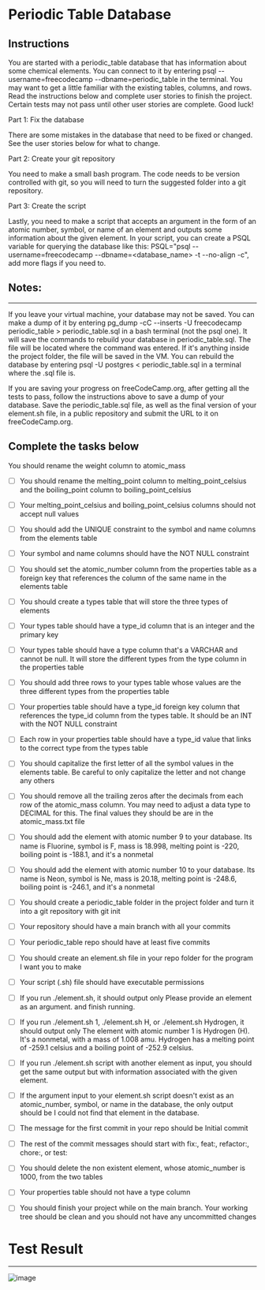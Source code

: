 # Periodic Table Database
## Instructions
You are started with a periodic_table database that has information about some chemical elements. You can connect to it by entering psql --username=freecodecamp --dbname=periodic_table in the terminal. You may want to get a little familiar with the existing tables, columns, and rows. Read the instructions below and complete user stories to finish the project. Certain tests may not pass until other user stories are complete. Good luck!

Part 1: Fix the database

There are some mistakes in the database that need to be fixed or changed. See the user stories below for what to change.

Part 2: Create your git repository

You need to make a small bash program. The code needs to be version controlled with git, so you will need to turn the suggested folder into a git repository.

Part 3: Create the script

Lastly, you need to make a script that accepts an argument in the form of an atomic number, symbol, or name of an element and outputs some information about the given element. In your script, you can create a PSQL variable for querying the database like this: PSQL="psql --username=freecodecamp --dbname=<database_name> -t --no-align -c", add more flags if you need to.

## Notes:
***
If you leave your virtual machine, your database may not be saved. You can make a dump of it by entering pg_dump -cC --inserts -U freecodecamp periodic_table > periodic_table.sql in a bash terminal (not the psql one). It will save the commands to rebuild your database in periodic_table.sql. The file will be located where the command was entered. If it's anything inside the project folder, the file will be saved in the VM. You can rebuild the database by entering psql -U postgres < periodic_table.sql in a terminal where the .sql file is.

If you are saving your progress on freeCodeCamp.org, after getting all the tests to pass, follow the instructions above to save a dump of your database. Save the periodic_table.sql file, as well as the final version of your element.sh file, in a public repository and submit the URL to it on freeCodeCamp.org.

## Complete the tasks below

You should rename the weight column to atomic_mass

- [ ] You should rename the melting_point column to melting_point_celsius and the boiling_point column to boiling_point_celsius

- [ ] Your melting_point_celsius and boiling_point_celsius columns should not accept null values

- [ ] You should add the UNIQUE constraint to the symbol and name columns from the elements table

- [ ] Your symbol and name columns should have the NOT NULL constraint

- [ ] You should set the atomic_number column from the properties table as a foreign key that references the column of the same name in the elements table

- [ ] You should create a types table that will store the three types of elements

- [ ] Your types table should have a type_id column that is an integer and the primary key

- [ ] Your types table should have a type column that's a VARCHAR and cannot be null. It will store the different types from the type column in the properties table

- [ ] You should add three rows to your types table whose values are the three different types from the properties table

- [ ] Your properties table should have a type_id foreign key column that references the type_id column from the types table. It should be an INT with the NOT NULL constraint

- [ ] Each row in your properties table should have a type_id value that links to the correct type from the types table

- [ ] You should capitalize the first letter of all the symbol values in the elements table. Be careful to only capitalize the letter and not change any others

- [ ] You should remove all the trailing zeros after the decimals from each row of the atomic_mass column. You may need to adjust a data type to DECIMAL for this. The final values they should be are in the atomic_mass.txt file

- [ ] You should add the element with atomic number 9 to your database. Its name is Fluorine, symbol is F, mass is 18.998, melting point is -220, boiling point is -188.1, and it's a nonmetal

- [ ] You should add the element with atomic number 10 to your database. Its name is Neon, symbol is Ne, mass is 20.18, melting point is -248.6, boiling point is -246.1, and it's a nonmetal

- [ ] You should create a periodic_table folder in the project folder and turn it into a git repository with git init

- [ ] Your repository should have a main branch with all your commits

- [ ] Your periodic_table repo should have at least five commits

- [ ] You should create an element.sh file in your repo folder for the program I want you to make

- [ ] Your script (.sh) file should have executable permissions

- [ ] If you run ./element.sh, it should output only Please provide an element as an argument. and finish running.

- [ ] If you run ./element.sh 1, ./element.sh H, or ./element.sh Hydrogen, it should output only The element with atomic number 1 is Hydrogen (H). It's a nonmetal, with a mass of 1.008 amu. Hydrogen has a melting point of -259.1 celsius and a boiling point of -252.9 celsius.

- [ ] If you run ./element.sh script with another element as input, you should get the same output but with information associated with the given element.

- [ ] If the argument input to your element.sh script doesn't exist as an atomic_number, symbol, or name in the database, the only output should be I could not find that element in the database.

- [ ] The message for the first commit in your repo should be Initial commit

- [ ] The rest of the commit messages should start with fix:, feat:, refactor:, chore:, or test:

- [ ] You should delete the non existent element, whose atomic_number is 1000, from the two tables

- [ ] Your properties table should not have a type column

- [ ] You should finish your project while on the main branch. Your working tree should be clean and you should not have any uncommitted changes

# Test Result
***
![image](https://github.com/user-attachments/assets/f7a93fd4-1f1f-47bf-8614-18628de5432c)
